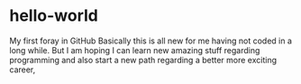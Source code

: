 # hello-world
My first foray in GitHub
Basically this is all new for me  having not coded in a long while. But I am hoping I can learn new amazing stuff regarding programming and also start a new path regarding a better more exciting career,

